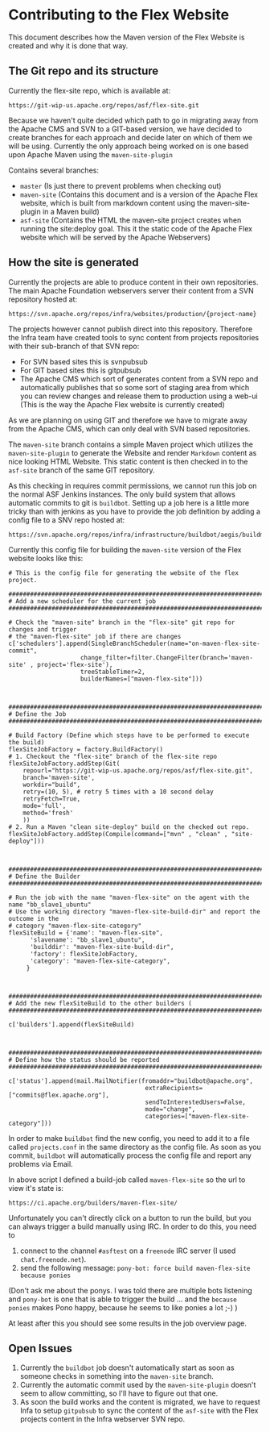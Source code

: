 # Contributing to the Flex Website

This document describes how the Maven version of the Flex Website is created and why it is done that way.

## The Git repo and its structure
 
Currently the flex-site repo, which is available at:
    
    https://git-wip-us.apache.org/repos/asf/flex-site.git
    
Because we haven't quite decided which path to go in migrating away from the Apache CMS and SVN to a GIT-based version, we have decided to create branches for each approach and decide later on which of them we will be using. Currently the only approach being worked on is one based upon Apache Maven using the `maven-site-plugin`

Contains several branches:

- `master` (Is just there to prevent problems when checking out)
- `maven-site` (Contains this document and is a version of the Apache Flex website, which is built from markdown content using the maven-site-plugin in a Maven build)
- `asf-site` (Contains the HTML the maven-site project creates when running the site:deploy goal. This it the static code of the Apache Flex website which will be served by the Apache Webservers)

## How the site is generated

Currently the projects are able to produce content in their own repositories. The main Apache Foundation webservers server their content from a SVN repository hosted at:

    https://svn.apache.org/repos/infra/websites/production/{project-name}
    
The projects however cannot publish direct into this repository. Therefore the Infra team have created tools to sync content from projects repositories with their sub-branch of that SVN repo:

- For SVN based sites this is svnpubsub
- For GIT based sites this is gitpubsub
- The Apache CMS which sort of generates content from a SVN repo and automatically publishes that so some sort of staging area from which you can review changes and release them to production using a web-ui (This is the way the Apache Flex website is currently created)

As we are planning on using GIT and therefore we have to migrate away from the Apache CMS, which can only deal with SVN based repositories.

The `maven-site` branch contains a simple Maven project which utilizes the `maven-site-plugin` to generate the Website and render `Markdown` content as nice looking HTML Website.
This static content is then checked in to the `asf-site` branch of the same GIT repository.

As this checking in requires commit permissions, we cannot run this job on the normal ASF Jenkins instances. The only build system that allows automatic commits to git is `buildbot`. Setting up a job here is a little more tricky than with jenkins as you have to provide the job definition by adding a config file to a SNV repo hosted at:

    https://svn.apache.org/repos/infra/infrastructure/buildbot/aegis/buildmaster/master1/projects

Currently this config file for building the `maven-site` version of the Flex website looks like this:

````
# This is the config file for generating the website of the flex project.

#########################################################################################
# Add a new scheduler for the current job
#########################################################################################

# Check the "maven-site" branch in the "flex-site" git repo for changes and trigger
# the "maven-flex-site" job if there are changes
c['schedulers'].append(SingleBranchScheduler(name="on-maven-flex-site-commit",
                    change_filter=filter.ChangeFilter(branch='maven-site' , project='flex-site'),
                    treeStableTimer=2,
                    builderNames=["maven-flex-site"]))



#########################################################################################
# Define the Job
#########################################################################################

# Build Factory (Define which steps have to be performed to execute the build)
flexSiteJobFactory = factory.BuildFactory()
# 1. Checkout the "flex-site" branch of the flex-site repo
flexSiteJobFactory.addStep(Git(
    repourl="https://git-wip-us.apache.org/repos/asf/flex-site.git",
    branch='maven-site',
    workdir="build",
    retry=(10, 5), # retry 5 times with a 10 second delay
    retryFetch=True,
    mode='full',
    method='fresh'
    ))
# 2. Run a Maven "clean site-deploy" build on the checked out repo.
flexSiteJobFactory.addStep(Compile(command=["mvn" , "clean" , "site-deploy"]))



#########################################################################################
# Define the Builder
#########################################################################################

# Run the job with the name "maven-flex-site" on the agent with the name "bb_slave1_ubuntu"
# Use the working directory "maven-flex-site-build-dir" and report the outcome in the
# category "maven-flex-site-category"
flexSiteBuild = {'name': "maven-flex-site",
      'slavename': "bb_slave1_ubuntu",
      'builddir': "maven-flex-site-build-dir",
      'factory': flexSiteJobFactory,
      'category': "maven-flex-site-category",
     }



#########################################################################################
# Add the new flexSiteBuild to the other builders (
#########################################################################################

c['builders'].append(flexSiteBuild)



#########################################################################################
# Define how the status should be reported
#########################################################################################

c['status'].append(mail.MailNotifier(fromaddr="buildbot@apache.org",
                                      extraRecipients=["commits@flex.apache.org"],
                                      sendToInterestedUsers=False,
                                      mode="change",
                                      categories=["maven-flex-site-category"]))
````

In order to make `buildbot` find the new config, you need to add it to a file called `projects.conf` in the same directory as the config file. 
As soon as you commit, `buildbot` will automatically process the config file and report any problems via Email.

In above script I defined a build-job called `maven-flex-site` so the url to view it's state is:

    https://ci.apache.org/builders/maven-flex-site/

Unfortunately you can't directly click on a button to run the build, but you can always trigger a build manually using IRC.
In order to do this, you need to 
1. connect to the channel `#asftest` on a `freenode` IRC server (I used `chat.freenode.net`).
2. send the following message: `pony-bot: force build maven-flex-site because ponies`

(Don't ask me about the ponys. I was told there are multiple bots listening and `pony-bot` is one that is able to trigger the build ... and the `because ponies` makes Pono happy, because he seems to like ponies a lot ;-) )

At least after this you should see some results in the job overview page.

## Open Issues

1. Currently the `buildbot` job doesn't automatically start as soon as someone checks in something into the `maven-site` branch.
2. Currently the automatic commit used by the `maven-site-plugin` doesn't seem to allow committing, so I'll have to figure out that one.
3. As soon the build works and the content is migrated, we have to request Infa to setup `gitpubsub` to sync the content of the `asf-site` with the Flex projects content in the Infra webserver SVN repo.

